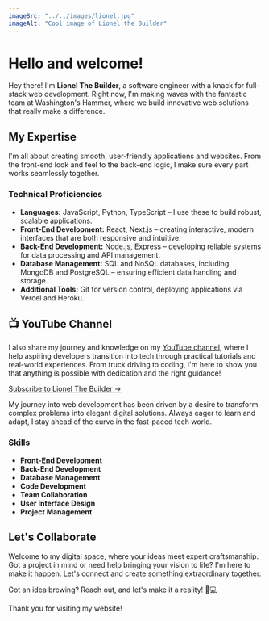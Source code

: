 ```yaml
---
imageSrc: "../../images/lionel.jpg"
imageAlt: "Cool image of Lionel the Builder"
---
```


# Hello and welcome!

Hey there! I'm **Lionel The Builder**, a software engineer with a knack for full-stack web development. Right now, I'm making waves with the fantastic team at Washington's Hammer, where we build innovative web solutions that really make a difference.

## My Expertise

I'm all about creating smooth, user-friendly applications and websites. From the front-end look and feel to the back-end logic, I make sure every part works seamlessly together.

### Technical Proficiencies

- **Languages:** JavaScript, Python, TypeScript – I use these to build robust, scalable applications.
- **Front-End Development:** React, Next.js – creating interactive, modern interfaces that are both responsive and intuitive.
- **Back-End Development:** Node.js, Express – developing reliable systems for data processing and API management.
- **Database Management:** SQL and NoSQL databases, including MongoDB and PostgreSQL – ensuring efficient data handling and storage.
- **Additional Tools:** Git for version control, deploying applications via Vercel and Heroku.

## 📺 YouTube Channel

I also share my journey and knowledge on my [YouTube channel](https://www.youtube.com/@lionelthebuilder), where I help aspiring developers transition into tech through practical tutorials and real-world experiences. From truck driving to coding, I'm here to show you that anything is possible with dedication and the right guidance!

[Subscribe to Lionel The Builder →](https://www.youtube.com/@lionelthebuilder)

My journey into web development has been driven by a desire to transform complex problems into elegant digital solutions. Always eager to learn and adapt, I stay ahead of the curve in the fast-paced tech world.

### Skills

- **Front-End Development**
- **Back-End Development**
- **Database Management**
- **Code Development**
- **Team Collaboration**
- **User Interface Design**
- **Project Management**

## Let's Collaborate

Welcome to my digital space, where your ideas meet expert craftsmanship. Got a project in mind or need help bringing your vision to life? I'm here to make it happen. Let's connect and create something extraordinary together.

Got an idea brewing? Reach out, and let's make it a reality! 🚀💻

Thank you for visiting my website!
